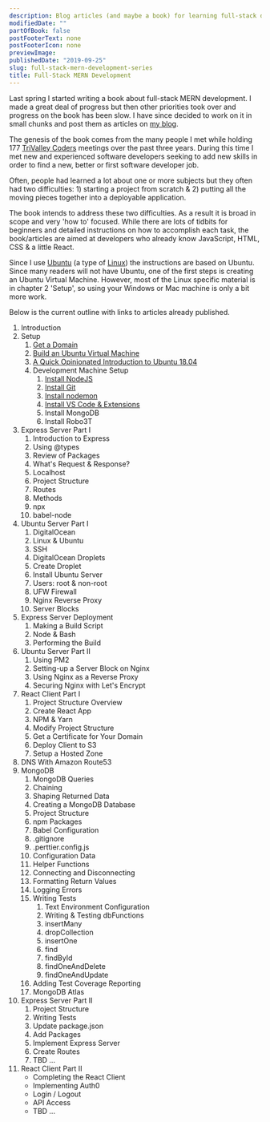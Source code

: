 ```yaml
---
description: Blog articles (and maybe a book) for learning full-stack development with MogoDB, Express, React & Node.
modifiedDate: ""
partOfBook: false
postFooterText: none
postFooterIcon: none
previewImage:
publishedDate: "2019-09-25"
slug: full-stack-mern-development-series
title: Full-Stack MERN Development
---
```


Last spring I started writing a book about full-stack MERN development. I made a great deal of progress but then other priorities took over and progress on the book has been slow. I have since decided to work on it in small chunks and post them as articles on [my blog](https://klequis.io).

The genesis of the book comes from the many people I met while holding 177 [TriValley Coders](http://www.trivalleycoders.org/) meetings over the past three years. During this time I met new and experienced software developers seeking to add new skills in order to find a new, better or first software developer job.

Often, people had learned a lot about one or more subjects but they often had two difficulties: 1) starting a project from scratch & 2) putting all the moving pieces together into a deployable application.

The book intends to address these two difficulties. As a result it is broad in scope and very 'how to' focused. While there are lots of tidbits for beginners and detailed instructions on how to accomplish each task, the book/articles are aimed at developers who already know JavaScript, HTML, CSS & a little React.

Since I use [Ubuntu](https://ubuntu.com/) (a type of [Linux](https://en.wikipedia.org/wiki/Linux)) the instructions are based on Ubuntu. Since many readers will not have Ubuntu, one of the first steps is creating an Ubuntu Virtual Machine. However, most of the Linux specific material is in chapter 2 'Setup', so using your Windows or Mac machine is only a bit more work.

Below is the current outline with links to articles already published.

1. Introduction
2. Setup
    1. [Get a Domain](https://klequis.io/get-a-free-domain-name/)
    2. [Build an Ubuntu Virtual Machine](https://klequis.io/ubuntu-vm-virtualbox/)
    3. [A Quick Opinionated Introduction to Ubuntu 18.04](https://klequis.io/quick-introduction-to-using-ubuntu-18.04/)
    4. Development Machine Setup
        1. [Install NodeJS](https://klequis.io/installing-nodejs-ubuntu/)
        2. [Install Git](https://klequis.io/installing-git-ubuntu/)
        3. [Install nodemon](https://klequis.io/installing-nodemon-ubuntu/)
        4. [Install VS Code & Extensions](https://klequis.io/installing-visual-studio-code-and-extensions/)
        5. Install MongoDB
        6. Install Robo3T
3. Express Server Part I
    1. Introduction to Express
    2. Using @types
    3. Review of Packages
    4. What's Request & Response?
    5. Localhost
    6. Project Structure
    7. Routes
    8. Methods
    9. npx
    10. babel-node
4. Ubuntu Server Part I
   1. DigitalOcean
   2. Linux & Ubuntu
   3. SSH
   4. DigitalOcean Droplets
   5. Create Droplet
   6. Install Ubuntu Server
   7. Users: root & non-root
   8. UFW Firewall
   9. Nginx Reverse Proxy
   10. Server Blocks
5. Express Server Deployment
   1. Making a Build Script
   2. Node & Bash
   3. Performing the Build
6. Ubuntu Server Part II
   1. Using PM2
   2. Setting-up a Server Block on Nginx
   3. Using Nginx as a Reverse Proxy
   4. Securing Nginx with Let's Encrypt
7. React Client Part I
   1. Project Structure Overview
   2. Create React App
   3. NPM & Yarn
   4. Modify Project Structure
   5. Get a Certificate for Your Domain
   6. Deploy Client to S3
   7. Setup a Hosted Zone
8. DNS With Amazon Route53
9. MongoDB
   1. MongoDB Queries
   2. Chaining
   3. Shaping Returned Data
   4. Creating a MongoDB Database
   5. Project Structure
   6. npm Packages
   7. Babel Configuration
   8. .gitignore
   9. .perttier.config.js
   10. Configuration Data
   11. Helper Functions
   12. Connecting and Disconnecting
   13. Formatting Return Values
   14. Logging Errors
   15. Writing Tests
       1. Text Environment Configuration
       2. Writing & Testing dbFunctions
       3. insertMany
       4. dropCollection
       5. insertOne
       6. find
       7. findById
       8. findOneAndDelete
       9. findOneAndUpdate
   16. Adding Test Coverage Reporting
   17. MongoDB Atlas
10. Express Server Part II
    1. Project Structure
    2. Writing Tests
    3. Update package.json
    4. Add Packages
    5. Implement Express Server
    6. Create Routes
    7. TBD ...
11. React Client Part II
    - Completing the React Client
    - Implementing Auth0
    - Login / Logout
    - API Access
    - TBD ...
